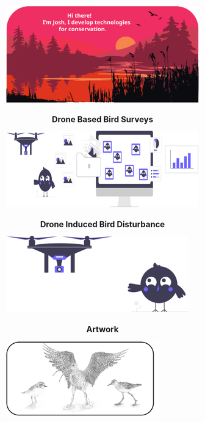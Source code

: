 <!--  https://joshwilson-dev.github.io/portfolio/  -->
<a align="center">
    <img src="https://github.com/joshwilson-dev/joshwilson-dev/blob/main/images/header.svg" />
</a align="center">

<h2 align="center">Drone Based Bird Surveys</h2>
<a align="center" href="https://joshwilson-dev.github.io/drone-based-bird-surveys/">
    <img src="https://github.com/joshwilson-dev/joshwilson-dev/blob/main/images/survey.svg" height="200">
</a>

<h2 align="center">Drone Induced Bird Disturbance</h2>
<a align="center" href="https://github.com/joshwilson-dev/drone-induced-bird-disturbance">
    <img src="https://github.com/joshwilson-dev/joshwilson-dev/blob/main/images/disturbance.svg" height="200">
</a>

<h2 align="center">Artwork</h2>
<a align="center" href="https://github.com/joshwilson-dev">
    <img src="https://github.com/joshwilson-dev/joshwilson-dev/blob/main/images/drawings.svg" height="200">
</a>